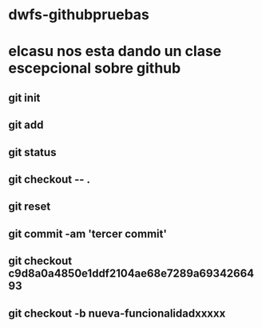 # dwfs-githubpruebas
# elcasu nos esta dando un clase escepcional sobre github
## git init
## git add
## git status
## git checkout -- .
## git reset
## git commit -am 'tercer commit'
## git checkout c9d8a0a4850e1ddf2104ae68e7289a6934266493

## git checkout -b nueva-funcionalidadxxxxx
